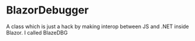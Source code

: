 # BlazorDebugger
A class which is just a hack by making interop between JS and .NET inside Blazor. I called BlazeDBG
